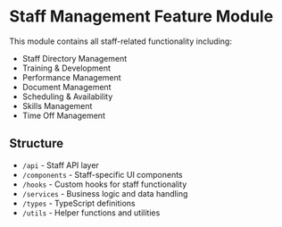 # Staff Management Feature Module

This module contains all staff-related functionality including:
- Staff Directory Management
- Training & Development
- Performance Management
- Document Management
- Scheduling & Availability
- Skills Management
- Time Off Management

## Structure
- `/api` - Staff API layer
- `/components` - Staff-specific UI components
- `/hooks` - Custom hooks for staff functionality
- `/services` - Business logic and data handling
- `/types` - TypeScript definitions
- `/utils` - Helper functions and utilities
